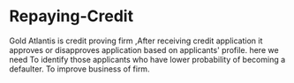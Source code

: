 # Repaying-Credit
Gold Atlantis is credit proving firm ,After receiving credit application it approves or disapproves application based on applicants' profile. here we need To identify those applicants who have lower probability of becoming a defaulter. To improve business of firm. 
